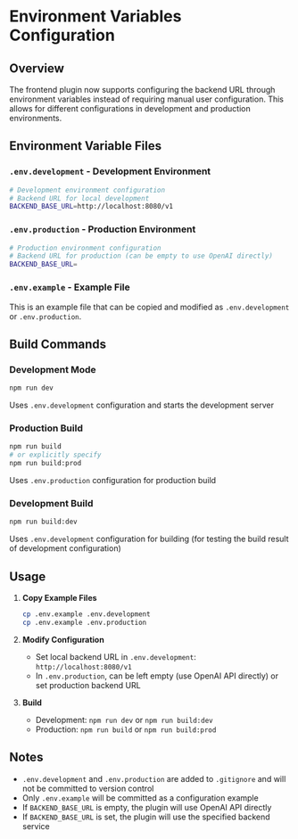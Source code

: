 # Environment Variables Configuration

## Overview

The frontend plugin now supports configuring the backend URL through environment variables instead of requiring manual user configuration. This allows for different configurations in development and production environments.

## Environment Variable Files

### `.env.development` - Development Environment
```bash
# Development environment configuration
# Backend URL for local development
BACKEND_BASE_URL=http://localhost:8080/v1
```

### `.env.production` - Production Environment  
```bash
# Production environment configuration
# Backend URL for production (can be empty to use OpenAI directly)
BACKEND_BASE_URL=
```

### `.env.example` - Example File
This is an example file that can be copied and modified as `.env.development` or `.env.production`.

## Build Commands

### Development Mode
```bash
npm run dev
```
Uses `.env.development` configuration and starts the development server

### Production Build  
```bash
npm run build
# or explicitly specify
npm run build:prod
```
Uses `.env.production` configuration for production build

### Development Build
```bash
npm run build:dev  
```
Uses `.env.development` configuration for building (for testing the build result of development configuration)

## Usage

1. **Copy Example Files**
   ```bash
   cp .env.example .env.development
   cp .env.example .env.production
   ```

2. **Modify Configuration**
   - Set local backend URL in `.env.development`: `http://localhost:8080/v1`
   - In `.env.production`, can be left empty (use OpenAI API directly) or set production backend URL

3. **Build**
   - Development: `npm run dev` or `npm run build:dev`
   - Production: `npm run build` or `npm run build:prod`

## Notes

- `.env.development` and `.env.production` are added to `.gitignore` and will not be committed to version control
- Only `.env.example` will be committed as a configuration example
- If `BACKEND_BASE_URL` is empty, the plugin will use OpenAI API directly
- If `BACKEND_BASE_URL` is set, the plugin will use the specified backend service 